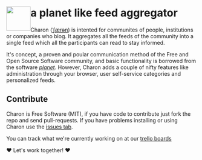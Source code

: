 <img src="https://raw.github.com/hennevogel/charon/master/app/assets/images/charon_logo.png" width="64px" style="float:left;"> a planet like feed aggregator
======================================
Charon ([ˈʃærən](http://en.wikipedia.org/wiki/Help:IPA_for_English#Key)) is intented for
communites of people, institutions or companies who blog. It aggregates all the feeds of
the community into a single feed which all the participants can read to stay informed.

It's concept, a proven and poular communication method of the Free and Open Source
Software community, and basic functionality is borrowed from the software
[*planet*](http://www.planetplanet.org/ "PlanetPlanet"). However, Charon adds a couple
of nifty features like administration through your browser, user self-service
categories and personalized feeds.

Contribute
----------
Charon is Free Software (MIT), if you have code to contribute just fork the repo and send
pull-requests. If you have problems installing or using Charon use the
[issues tab](https://github.com/hennevogel/charon/issues).

You can track what we're currently working on at our [trello boards](https://trello.com/charon)

:heart: Let's work together! :heart:
